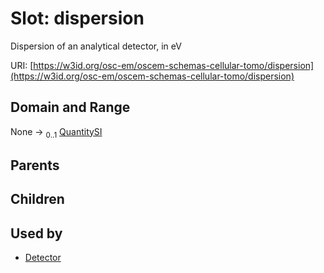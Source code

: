
# Slot: dispersion

Dispersion of an analytical detector, in eV

URI: [https://w3id.org/osc-em/oscem-schemas-cellular-tomo/dispersion](https://w3id.org/osc-em/oscem-schemas-cellular-tomo/dispersion)


## Domain and Range

None &#8594;  <sub>0..1</sub> [QuantitySI](QuantitySI.md)

## Parents


## Children


## Used by

 * [Detector](Detector.md)
